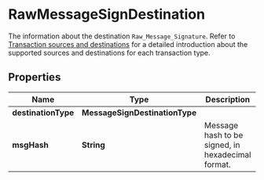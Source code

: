 

# RawMessageSignDestination

The information about the destination `Raw_Message_Signature`. Refer to [Transaction sources and destinations](/v2/guides/transactions/sources-and-destinations) for a detailed introduction about the supported sources and destinations for each transaction type.

## Properties

| Name | Type | Description | Notes |
|------------ | ------------- | ------------- | -------------|
|**destinationType** | **MessageSignDestinationType** |  |  |
|**msgHash** | **String** | Message hash to be signed, in hexadecimal format. |  |



